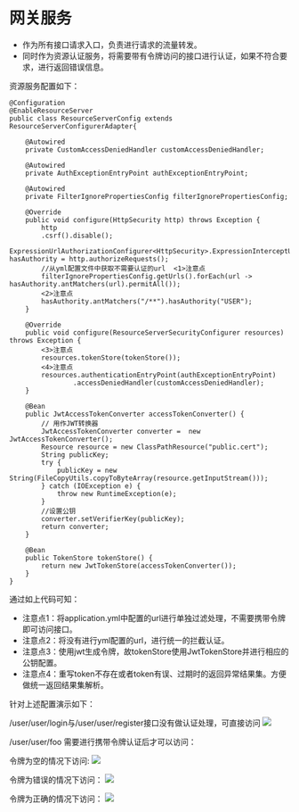 # 网关服务
* 作为所有接口请求入口，负责进行请求的流量转发。
* 同时作为资源认证服务，将需要带有令牌访问的接口进行认证，如果不符合要求，进行返回错误信息。

资源服务配置如下：
```
@Configuration
@EnableResourceServer
public class ResourceServerConfig extends ResourceServerConfigurerAdapter{
	
	@Autowired
	private CustomAccessDeniedHandler customAccessDeniedHandler;
	
	@Autowired
	private AuthExceptionEntryPoint authExceptionEntryPoint;
	
	@Autowired
	private FilterIgnorePropertiesConfig filterIgnorePropertiesConfig;

    @Override
    public void configure(HttpSecurity http) throws Exception {
        http
        .csrf().disable();
        ExpressionUrlAuthorizationConfigurer<HttpSecurity>.ExpressionInterceptUrlRegistry hasAuthority = http.authorizeRequests();
        //从yml配置文件中获取不需要认证的url  <1>注意点
        filterIgnorePropertiesConfig.getUrls().forEach(url -> hasAuthority.antMatchers(url).permitAll());
        <2>注意点
        hasAuthority.antMatchers("/**").hasAuthority("USER"); 
    }

    @Override
    public void configure(ResourceServerSecurityConfigurer resources) throws Exception {
        <3>注意点
        resources.tokenStore(tokenStore());
        <4>注意点
        resources.authenticationEntryPoint(authExceptionEntryPoint)
                .accessDeniedHandler(customAccessDeniedHandler);
    }
    
    @Bean
    public JwtAccessTokenConverter accessTokenConverter() {
    	// 用作JWT转换器
        JwtAccessTokenConverter converter =  new JwtAccessTokenConverter();
        Resource resource = new ClassPathResource("public.cert");
        String publicKey;
        try {
            publicKey = new String(FileCopyUtils.copyToByteArray(resource.getInputStream()));
        } catch (IOException e) {
            throw new RuntimeException(e);
        }
        //设置公钥
        converter.setVerifierKey(publicKey);
        return converter;
    }

    @Bean
    public TokenStore tokenStore() {
        return new JwtTokenStore(accessTokenConverter());
    }
}
```
通过如上代码可知：
* 注意点1：将application.yml中配置的url进行单独过滤处理，不需要携带令牌即可访问接口。
* 注意点2：将没有进行yml配置的url，进行统一的拦截认证。
* 注意点3：使用jwt生成令牌，故tokenStore使用JwtTokenStore并进行相应的公钥配置。
* 注意点4：重写token不存在或者token有误、过期时的返回异常结果集。方便做统一返回结果集解析。

针对上述配置演示如下：

/user/user/login与/user/user/register接口没有做认证处理，可直接访问
![](https://user-gold-cdn.xitu.io/2019/6/26/16b927c09da45482?w=1488&h=742&f=png&s=135699)

/user/user/foo 需要进行携带令牌认证后才可以访问：<br>

令牌为空的情况下访问:
![](https://user-gold-cdn.xitu.io/2019/6/26/16b927d3cc95e22b?w=1483&h=461&f=png&s=49485)

令牌为错误的情况下访问：
![](https://user-gold-cdn.xitu.io/2019/6/26/16b927db4574d416?w=1485&h=479&f=png&s=51102)

令牌为正确的情况下访问：
![](https://user-gold-cdn.xitu.io/2019/6/26/16b927e42a97cbd2?w=1486&h=412&f=png&s=48741)
